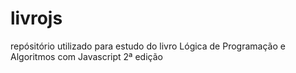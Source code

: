 # livrojs
 repósitório utilizado para estudo do livro Lógica de Programação e Algoritmos com Javascript 2ª edição
